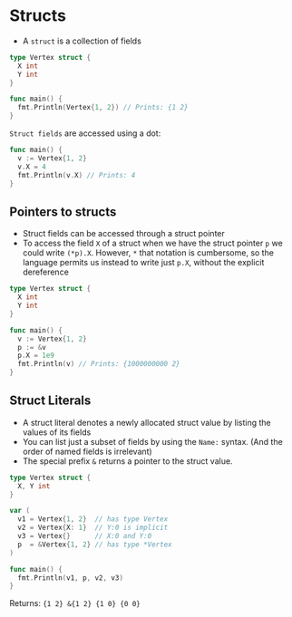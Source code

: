 # Structs

* A `struct` is a collection of fields

```go
type Vertex struct {
  X int
  Y int
}

func main() {
  fmt.Println(Vertex{1, 2}) // Prints: {1 2}
}
```

`Struct fields` are accessed using a dot:

```go
func main() {
  v := Vertex{1, 2}
  v.X = 4
  fmt.Println(v.X) // Prints: 4
}
```

## Pointers to structs

* Struct fields can be accessed through a struct pointer
* To access the field `X` of a struct when we have the struct pointer `p` we could write `(*p).X`.
  However, `*` that notation is cumbersome, so the language permits us instead to write just
  `p.X`, without the explicit dereference

```go
type Vertex struct {
  X int
  Y int
}

func main() {
  v := Vertex{1, 2}
  p := &v
  p.X = 1e9
  fmt.Println(v) // Prints: {1000000000 2}
}
```

## Struct Literals

* A struct literal denotes a newly allocated struct value by listing the values of its fields
* You can list just a subset of fields by using the `Name:` syntax. (And the order of named
  fields is irrelevant)
* The special prefix `&` returns a pointer to the struct value.

```go
type Vertex struct {
  X, Y int
}

var (
  v1 = Vertex{1, 2}  // has type Vertex
  v2 = Vertex{X: 1}  // Y:0 is implicit
  v3 = Vertex{}      // X:0 and Y:0
  p  = &Vertex{1, 2} // has type *Vertex
)

func main() {
  fmt.Println(v1, p, v2, v3)
}
```

Returns: `{1 2} &{1 2} {1 0} {0 0}`

